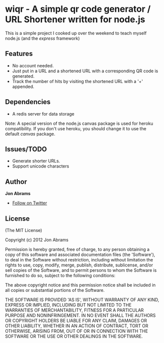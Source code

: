 wiqr - A simple qr code generator / URL Shortener written for node.js
===

This is a simple project I cooked up over the weekend to teach myself node.js (and the _express_ framework)

## Features
- No account needed.
- Just put in a URL and a shortened URL with a corresponding QR code is generated.
- Track the number of hits by visiting the shortened URL with a '+' appended.

## Dependencies
- A redis server for data storage

Note: A special version of the node.js canvas package is used for heroku compatibility. If you don't use heroku, you should change it to use the default *canvas* package.

## Issues/TODO
- Generate shorter URLs.
- Support unicode characters

## Author
**Jon Abrams**

- [Follow on Twitter](http://twitter.com/JonathanAbrams)

## License

(The MIT License)

Copyright (c) 2012 Jon Abrams

Permission is hereby granted, free of charge, to any person obtaining a copy of this software and associated documentation files (the 'Software'), to deal in the Software without restriction, including without limitation the rights to use, copy, modify, merge, publish, distribute, sublicense, and/or sell copies of the Software, and to permit persons to whom the Software is furnished to do so, subject to the following conditions:

The above copyright notice and this permission notice shall be included in all copies or substantial portions of the Software.

THE SOFTWARE IS PROVIDED 'AS IS', WITHOUT WARRANTY OF ANY KIND, EXPRESS OR IMPLIED, INCLUDING BUT NOT LIMITED TO THE WARRANTIES OF MERCHANTABILITY, FITNESS FOR A PARTICULAR PURPOSE AND NONINFRINGEMENT. IN NO EVENT SHALL THE AUTHORS OR COPYRIGHT HOLDERS BE LIABLE FOR ANY CLAIM, DAMAGES OR OTHER LIABILITY, WHETHER IN AN ACTION OF CONTRACT, TORT OR OTHERWISE, ARISING FROM, OUT OF OR IN CONNECTION WITH THE SOFTWARE OR THE USE OR OTHER DEALINGS IN THE SOFTWARE.
